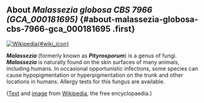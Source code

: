 About *Malassezia globosa CBS 7966 (GCA\_000181695)* {#about-malassezia-globosa-cbs-7966-gca_000181695 .first}
----------------------------------------------------

[![Wikipedia](/img/wikipedia_logo_v2_en.png){#wiki_icon}](http://en.wikipedia.org/wiki/Malassezia)

***Malassezia*** (formerly known as ***Pityrosporum***) is a genus of
fungi. ***Malassezia*** is naturally found on the skin surfaces of many
animals, including humans. In occasional opportunistic infections, some
species can cause hypopigmentation or hyperpigmentation on the trunk and
other locations in humans. Allergy tests for this fungus are available.

([Text](http://en.wikipedia.org/wiki/Malassezia) and
[image](https://commons.wikimedia.org/wiki/File:Malassezia_furfur_in_skin_scale_from_a_patient_with_tinea_versicolor_PHIL_3938_lores.jpg)
from [Wikipedia](http://en.wikipedia.org/), the free encyclopaedia.)

